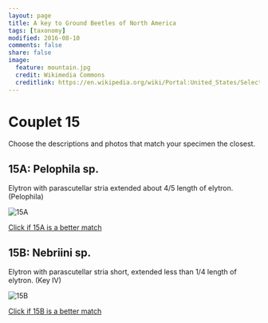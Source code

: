 ```yaml
---
layout: page
title: A key to Ground Beetles of North America
tags: [taxonomy]
modified: 2016-08-10
comments: false
share: false
image:
  feature: mountain.jpg
  credit: Wikimedia Commons
  creditlink: https://en.wikipedia.org/wiki/Portal:United_States/Selected_panorama#/media/File:Mount_Ellinor,_Mount_Washington_Panorama.jpg
---
```


# Couplet 15


Choose the descriptions and photos that match your specimen the closest. 

## 15A: Pelophila sp. 

Elytron with parascutellar stria extended about 4/5 length of elytron. (Pelophila)

![15A](//klevan.github.io/images/keyfigs/Key1_15_15A.png)

[Click if 15A is a better match](https://en.wikipedia.org/wiki/Pelophila)


## 15B: Nebriini sp. 

Elytron with parascutellar stria short, extended less than 1/4 length of elytron. (Key IV)

![15B](//klevan.github.io/images/keyfigs/Key1_15_15B.png)

[Click if 15B is a better match](https://en.wikipedia.org/wiki/Nebriini)

